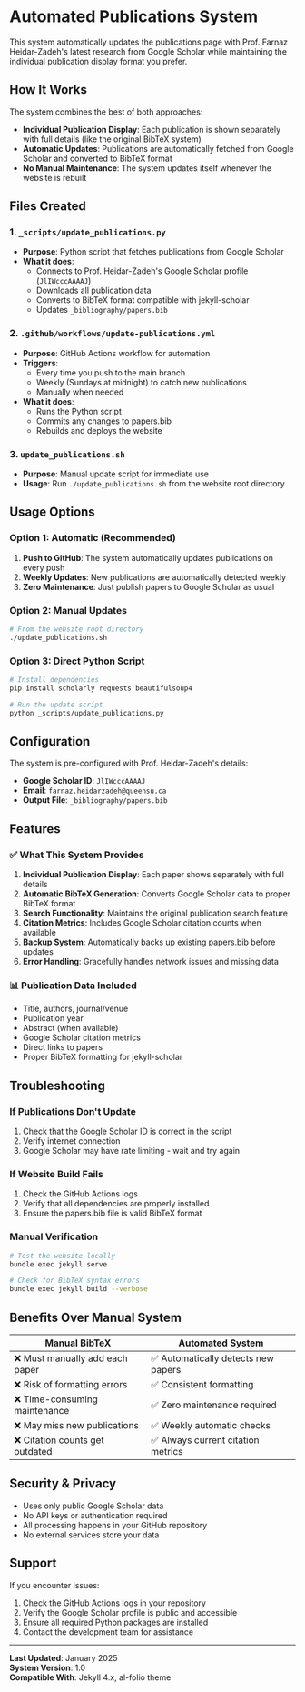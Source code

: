 # Automated Publications System

This system automatically updates the publications page with Prof. Farnaz Heidar-Zadeh's latest research from Google Scholar while maintaining the individual publication display format you prefer.

## How It Works

The system combines the best of both approaches:
- **Individual Publication Display**: Each publication is shown separately with full details (like the original BibTeX system)
- **Automatic Updates**: Publications are automatically fetched from Google Scholar and converted to BibTeX format
- **No Manual Maintenance**: The system updates itself whenever the website is rebuilt

## Files Created

### 1. `_scripts/update_publications.py`
- **Purpose**: Python script that fetches publications from Google Scholar
- **What it does**: 
  - Connects to Prof. Heidar-Zadeh's Google Scholar profile (`JlIWcccAAAAJ`)
  - Downloads all publication data
  - Converts to BibTeX format compatible with jekyll-scholar
  - Updates `_bibliography/papers.bib`

### 2. `.github/workflows/update-publications.yml`
- **Purpose**: GitHub Actions workflow for automation
- **Triggers**:
  - Every time you push to the main branch
  - Weekly (Sundays at midnight) to catch new publications
  - Manually when needed
- **What it does**:
  - Runs the Python script
  - Commits any changes to papers.bib
  - Rebuilds and deploys the website

### 3. `update_publications.sh`
- **Purpose**: Manual update script for immediate use
- **Usage**: Run `./update_publications.sh` from the website root directory

## Usage Options

### Option 1: Automatic (Recommended)
1. **Push to GitHub**: The system automatically updates publications on every push
2. **Weekly Updates**: New publications are automatically detected weekly
3. **Zero Maintenance**: Just publish papers to Google Scholar as usual

### Option 2: Manual Updates
```bash
# From the website root directory
./update_publications.sh
```

### Option 3: Direct Python Script
```bash
# Install dependencies
pip install scholarly requests beautifulsoup4

# Run the update script
python _scripts/update_publications.py
```

## Configuration

The system is pre-configured with Prof. Heidar-Zadeh's details:

- **Google Scholar ID**: `JlIWcccAAAAJ`
- **Email**: `farnaz.heidarzadeh@queensu.ca`
- **Output File**: `_bibliography/papers.bib`

## Features

### ✅ What This System Provides

1. **Individual Publication Display**: Each paper shows separately with full details
2. **Automatic BibTeX Generation**: Converts Google Scholar data to proper BibTeX format
3. **Search Functionality**: Maintains the original publication search feature
4. **Citation Metrics**: Includes Google Scholar citation counts when available
5. **Backup System**: Automatically backs up existing papers.bib before updates
6. **Error Handling**: Gracefully handles network issues and missing data

### 📊 Publication Data Included

- Title, authors, journal/venue
- Publication year
- Abstract (when available)
- Google Scholar citation metrics
- Direct links to papers
- Proper BibTeX formatting for jekyll-scholar

## Troubleshooting

### If Publications Don't Update
1. Check that the Google Scholar ID is correct in the script
2. Verify internet connection
3. Google Scholar may have rate limiting - wait and try again

### If Website Build Fails
1. Check the GitHub Actions logs
2. Verify that all dependencies are properly installed
3. Ensure the papers.bib file is valid BibTeX format

### Manual Verification
```bash
# Test the website locally
bundle exec jekyll serve

# Check for BibTeX syntax errors
bundle exec jekyll build --verbose
```

## Benefits Over Manual System

| Manual BibTeX | Automated System |
|---------------|------------------|
| ❌ Must manually add each paper | ✅ Automatically detects new papers |
| ❌ Risk of formatting errors | ✅ Consistent formatting |
| ❌ Time-consuming maintenance | ✅ Zero maintenance required |
| ❌ May miss new publications | ✅ Weekly automatic checks |
| ❌ Citation counts get outdated | ✅ Always current citation metrics |

## Security & Privacy

- Uses only public Google Scholar data
- No API keys or authentication required
- All processing happens in your GitHub repository
- No external services store your data

## Support

If you encounter issues:
1. Check the GitHub Actions logs in your repository
2. Verify the Google Scholar profile is public and accessible
3. Ensure all required Python packages are installed
4. Contact the development team for assistance

---

**Last Updated**: January 2025  
**System Version**: 1.0  
**Compatible With**: Jekyll 4.x, al-folio theme
